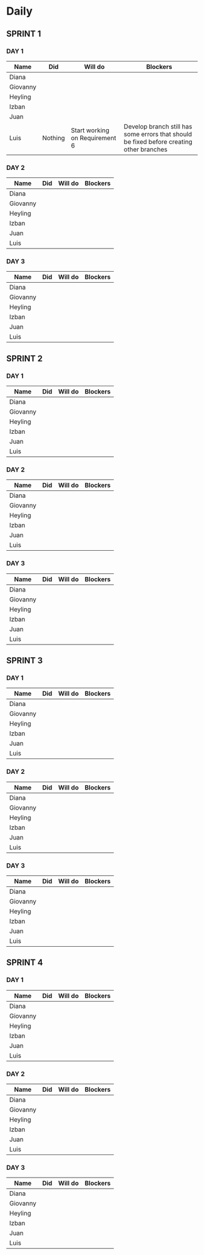 # Daily

## SPRINT 1
### DAY 1
| Name | Did | Will do | Blockers |
| -------- | -------- | -------- | -------- |
| Diana | | | |
| Giovanny | | | |
| Heyling | | | |
| Izban | | | |
| Juan | | | |
| Luis | Nothing | Start working on Requirement 6 | Develop branch still has some errors that should be fixed before creating other branches |

### DAY 2
| Name | Did | Will do | Blockers |
| -------- | -------- | -------- | -------- |
| Diana | | | |
| Giovanny | | | |
| Heyling | | | |
| Izban | | | |
| Juan | | | |
| Luis | | | |
	
### DAY 3
| Name | Did | Will do | Blockers |
| -------- | -------- | -------- | -------- |
| Diana | | | |
| Giovanny | | | |
| Heyling | | | |
| Izban | | | |
| Juan | | | |
| Luis | | | |

## SPRINT 2
### DAY 1
| Name | Did | Will do | Blockers |
| -------- | -------- | -------- | -------- |
| Diana | | | |
| Giovanny | | | |
| Heyling | | | |
| Izban | | | |
| Juan | | | |
| Luis | | | |

### DAY 2
| Name | Did | Will do | Blockers |
| -------- | -------- | -------- | -------- |
| Diana | | | |
| Giovanny | | | |
| Heyling | | | |
| Izban | | | |
| Juan | | | |
| Luis | | | |
	
### DAY 3
| Name | Did | Will do | Blockers |
| -------- | -------- | -------- | -------- |
| Diana | | | |
| Giovanny | | | |
| Heyling | | | |
| Izban | | | |
| Juan | | | |
| Luis | | | |

## SPRINT 3
### DAY 1
| Name | Did | Will do | Blockers |
| -------- | -------- | -------- | -------- |
| Diana | | | |
| Giovanny | | | |
| Heyling | | | |
| Izban | | | |
| Juan | | | |
| Luis | | | |

### DAY 2
| Name | Did | Will do | Blockers |
| -------- | -------- | -------- | -------- |
| Diana | | | |
| Giovanny | | | |
| Heyling | | | |
| Izban | | | |
| Juan | | | |
| Luis | | | |
	
### DAY 3
| Name | Did | Will do | Blockers |
| -------- | -------- | -------- | -------- |
| Diana | | | |
| Giovanny | | | |
| Heyling | | | |
| Izban | | | |
| Juan | | | |
| Luis | | | |

## SPRINT 4
### DAY 1
| Name | Did | Will do | Blockers |
| -------- | -------- | -------- | -------- |
| Diana | | | |
| Giovanny | | | |
| Heyling | | | |
| Izban | | | |
| Juan | | | |
| Luis | | | |

### DAY 2
| Name | Did | Will do | Blockers |
| -------- | -------- | -------- | -------- |
| Diana | | | |
| Giovanny | | | |
| Heyling | | | |
| Izban | | | |
| Juan | | | |
| Luis | | | |
	
### DAY 3
| Name | Did | Will do | Blockers |
| -------- | -------- | -------- | -------- |
| Diana | | | |
| Giovanny | | | |
| Heyling | | | |
| Izban | | | |
| Juan | | | |
| Luis | | | |
